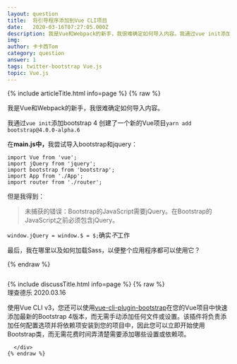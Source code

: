 ```yaml
---
layout: question
title:  将引导程序添加到Vue CLI项目
date:   2020-03-16T07:27:05.000Z
description: 我是Vue和Webpack的新手，我很难确定如何导入内容。我通过vue init添加bootstrap 4 创建了一个新的Vue项目yarn add ...
img: 
author: 卡卡西Tom
category: question
answer: 1
tags: twitter-bootstrap Vue.js
topic: Vue.js
---
```

<div class="article-root">
  <div class="article">
    {% include articleTitle.html info=page %}
    {% raw %}
    <div class="article-content"><p><font style="vertical-align: inherit;"><font style="vertical-align: inherit;">我是Vue和Webpack的新手，我很难确定如何导入内容。</font></font></p>

<p><font style="vertical-align: inherit;"><font style="vertical-align: inherit;">我通过</font></font><code>vue init</code><font style="vertical-align: inherit;"><font style="vertical-align: inherit;">添加bootstrap 4 </font><font style="vertical-align: inherit;">创建了一个新的Vue项目</font></font><code>yarn add bootstrap@4.0.0-alpha.6</code></p>

<p><font style="vertical-align: inherit;"><font style="vertical-align: inherit;">在</font></font><strong><font style="vertical-align: inherit;"><font style="vertical-align: inherit;">main.js中，</font></font></strong><font style="vertical-align: inherit;"><font style="vertical-align: inherit;">我尝试导入bootstrap和jquery：</font></font></p>

<pre><code>import Vue from 'vue';<font></font>
import jQuery from 'jquery';<font></font>
import bootstrap from 'bootstrap';<font></font>
import App from './App';<font></font>
import router from './router';<font></font>
</code></pre>

<p><font style="vertical-align: inherit;"><font style="vertical-align: inherit;">但是我得到： </font></font></p>

<blockquote>
  <p><font style="vertical-align: inherit;"><font style="vertical-align: inherit;">未捕获的错误：Bootstrap的JavaScript需要jQuery。</font><font style="vertical-align: inherit;">在Bootstrap的JavaScript之前必须包含jQuery。</font></font></p>
</blockquote>

<p><code>window.jQuery = window.$ = $;</code><font style="vertical-align: inherit;"><font style="vertical-align: inherit;">确实</font></font><em><font style="vertical-align: inherit;"><font style="vertical-align: inherit;">不</font></font></em><font style="vertical-align: inherit;"><font style="vertical-align: inherit;">工作</font></font></p>

<p><font style="vertical-align: inherit;"><font style="vertical-align: inherit;">最后，我在哪里以及如何加载Sass，以便整个应用程序都可以使用它？</font></font></p></div>
    {% endraw %}
  </div>
  <p style="height: 0;width:0;overflow: hidden;"> 第1802篇《将引导程序添加到Vue CLI项目》来自Winter(https://github.com/aiyld/aiyld.github.io)的站点</p>
  <div class="discuss-wrapper">
    {% include discussTitle.html info=page %}
    {% raw %}
    <div class="discuss-item">
        <div class="discuss-parent">
          <div class="discuss-meta">
            <span class="discuss-user">理查德乐</span>
            <span class="discuss-time">2020.03.16</span>
          </div>
          <div class="discuss-comment"><p><font style="vertical-align: inherit;"><font style="vertical-align: inherit;">使用Vue CLI v3，您还可以使用</font></font><a href="https://www.npmjs.com/package/vue-cli-plugin-bootstrap" rel="nofollow noreferrer"><font style="vertical-align: inherit;"><font style="vertical-align: inherit;">vue-cli-plugin-bootstrap</font></font></a><font style="vertical-align: inherit;"><font style="vertical-align: inherit;">在您的Vue项目中快速添加最新的Bootstrap 4版本，而无需手动添加任何文件或设置。</font><font style="vertical-align: inherit;">该插件将负责添加任何配置选项并将依赖项安装到您的项目中，因此您可以立即开始使用Bootstrap类，而无需花费时间弄清楚需要添加哪些设置或依赖项。</font></font></p></div>
        </div>
        
      </div>
    {% endraw %}
  </div>
<div>
